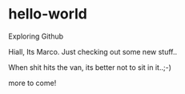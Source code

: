 # hello-world
Exploring Github


Hiall, Its Marco. Just checking out some new stuff..

When shit hits the van, its better not to sit in it..;-)

more to come!
